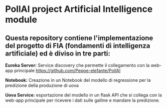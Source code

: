 # PollAI project Artificial Intelligence module

## Questa repository contiene l'implementazione del progetto di FIA (fondamenti di intelligenza artificiale) ed è diviso in tre parti:

**Eureka Server:** Service discovery che permette il collegamento con la web-app principale https://github.com/Peppe-elefante/PollAI

**Notebook:** Creazione in un Notebook del modello di regressione per la predizione della produzione di uova

**Uova Service:** esportazione del modello in un flask API che si collega con la web-app principale per ricevere i dati sulle galline e mandare la predizione.
